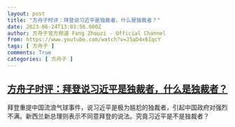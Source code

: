 ```yaml
---
layout: post
title: "方舟子时评：拜登说习近平是独裁者，什么是独裁者？"
date: 2023-06-24T13:03:56.000Z
author: 方舟子官方频道 Fang Zhouzi - Official Channel
from: https://www.youtube.com/watch?v=J5aD4x6IqcY
tags: [ 方舟子 ]
comments: True
categories: [ 方舟子 ]
---
```

<!--1687611836000-->
[方舟子时评：拜登说习近平是独裁者，什么是独裁者？](https://www.youtube.com/watch?v=J5aD4x6IqcY)
------

<div>
拜登重提中国流浪气球事件，说习近平是极为尴尬的独裁者，引起中国政府对强烈不满。新西兰新总理则表示不同意拜登的说法。究竟习近平是不是独裁者？
</div>
